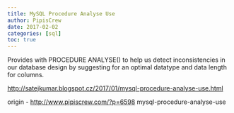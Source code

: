 ```yaml
---
title: MySQL Procedure Analyse Use
author: PipisCrew
date: 2017-02-02
categories: [sql]
toc: true
---
```


Provides with PROCEDURE ANALYSE() to help us detect inconsistencies in our database design by suggesting for an optimal datatype and data length for columns.

http://satejkumar.blogspot.cz/2017/01/mysql-procedure-analyse-use.html

origin - http://www.pipiscrew.com/?p=6598 mysql-procedure-analyse-use